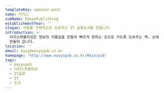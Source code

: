 ```yaml
---
templateKey: sponsor-post
name: 이지스
subName: EasysPublishing
establishmentYear: ''
slogan: 사람을 구체적으로 도와주는 IT 실용도서를 만듭니다.
introduction: >-
  이지스퍼블리싱은 정보의 지름길을 만들어 빠르게 원하는 곳으로 가도록 도와주는 책. 손에 잡히는 이익을 얻을 수 있도록 도움이 되는 책을
  만들어 갑니다.
location: ''
email: easy@easyspub.co.kr
homepage: 'http://www.easyspub.co.kr/Main/pub'
tags:
  - easyspub
  - 이지스퍼블리싱
  - IT출판
  - IT
  - 도서
---
```


